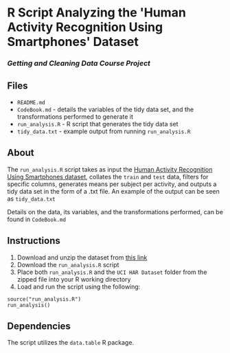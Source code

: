 # R Script Analyzing the 'Human Activity Recognition Using Smartphones' Dataset

### _Getting and Cleaning Data Course Project_

## Files

* `README.md`
* `CodeBook.md` - details the variables of the tidy data set, and the transformations performed to generate it
* `run_analysis.R` - R script that generates the tidy data set
* `tidy_data.txt` - example output from running `run_analysis.R`

## About

The `run_analysis.R` script takes as input the [Human Activity Recognition Using Smartphones dataset](http://archive.ics.uci.edu/ml/datasets/Human+Activity+Recognition+Using+Smartphones), collates the `train` and `test` data, filters for specific columns, generates means per subject per activity, and outputs a tidy data set in the form of a .txt file. An example of the output can be seen as `tidy_data.txt`

Details on the data, its variables, and the transformations performed, can be found in `CodeBook.md`

## Instructions
1. Download and unzip the dataset from [this link](https://d396qusza40orc.cloudfront.net/getdata%2Fprojectfiles%2FUCI%20HAR%20Dataset.zip)
2. Download the `run_analysis.R` script
2. Place both `run_analysis.R` and the `UCI HAR Dataset` folder from the zipped file into your R working directory
3. Load and run the script using the following:
```
source("run_analysis.R")
run_analysis()
```

## Dependencies
The script utilizes the `data.table` R package.
